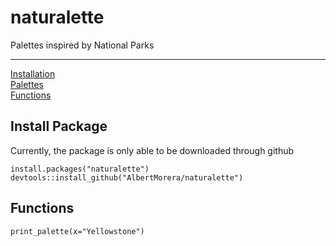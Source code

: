 # naturalette
Palettes inspired by National Parks


***
[Installation](#install-package)  
[Palettes](#palettes)  
[Functions](#functions) 

## Install Package
Currently, the package is only able to be downloaded through github

```{r, message=FALSE}
install.packages("naturalette") 
devtools::install_github("AlbertMorera/naturalette") 
```

## Functions
```{r}
print_palette(x="Yellowstone")
```
